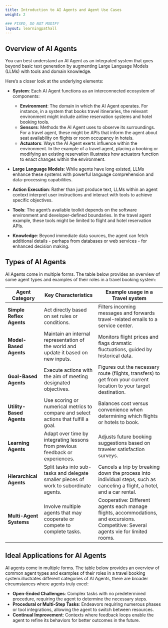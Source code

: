 ```yaml
---
title: Introduction to AI Agents and Agent Use Cases
weight: 2

### FIXED, DO NOT MODIFY
layout: learningpathall
---
```


## Overview of AI Agents

You can best understand an AI Agent as an integrated system that goes beyond basic text generation by augmenting Large Language Models (LLMs) with tools and domain knowledge. 

Here’s a closer look at the underlying elements:

- **System**: Each AI Agent functions as an interconnected ecosystem of components:  
  - **Environment**: The domain in which the AI Agent operates. For instance, in a system that books travel itineraries, the relevant environment might include airline reservation systems and hotel booking tools.  
  - **Sensors**: Methods the AI Agent uses to observe its surroundings. For a travel agent, these might be APIs that inform the agent about seat availability on flights or room occupancy in hotels.  
  - **Actuators**: Ways the AI Agent exerts influence within the environment. In the example of a travel agent, placing a booking or modifying an existing reservation illustrates how actuators function to enact changes within the environment.  

- **Large Language Models**: While agents have long existed, LLMs enhance these systems with powerful language comprehension and data-processing capabilities.  
- **Action Execution**: Rather than just produce text, LLMs within an agent context interpret user instructions and interact with tools to achieve specific objectives.  
- **Tools**: The agent’s available toolkit depends on the software environment and developer-defined boundaries. In the travel agent example, these tools might be limited to flight and hotel reservation APIs.  
- **Knowledge**: Beyond immediate data sources, the agent can fetch additional details - perhaps from databases or web services - for enhanced decision making.



## Types of AI Agents

AI Agents come in multiple forms. The table below provides an overview of some agent types and examples of their roles in a travel booking system:

| **Agent Category**       | **Key Characteristics**                                                             | **Example usage in a Travel system**                                                                                                                   |
|--------------------------|--------------------------------------------------------------------------------------|-----------------------------------------------------------------------------------------------------------------------------------------|
| **Simple Reflex Agents** | Act directly based on set rules or conditions.                                      | Filters incoming messages and forwards travel-related emails to a service center.                                                       |
| **Model-Based Agents**   | Maintain an internal representation of the world and update it based on new inputs.  | Monitors flight prices and flags dramatic fluctuations, guided by historical data.                                                      |
| **Goal-Based Agents**    | Execute actions with the aim of meeting designated objectives.                       | Figures out the necessary route (flights, transfers) to get from your current location to your target destination.                       |
| **Utility-Based Agents** | Use scoring or numerical metrics to compare and select actions that fulfill a goal. | Balances cost versus convenience when determining which flights or hotels to book.                                                      |
| **Learning Agents**      | Adapt over time by integrating lessons from previous feedback or experiences.        | Adjusts future booking suggestions based on traveler satisfaction surveys.                                                              |
| **Hierarchical Agents**  | Split tasks into sub-tasks and delegate smaller pieces of work to subordinate agents.| Cancels a trip by breaking down the process into individual steps, such as canceling a flight, a hotel, and a car rental.               |
| **Multi-Agent Systems**  | Involve multiple agents that may cooperate or compete to complete tasks.             | Cooperative: Different agents each manage flights, accommodations, and excursions. Competitive: Several agents vie for limited rooms.   |


## Ideal Applications for AI Agents

AI agents come in multiple forms. The table below provides an overview of common agent types and examples of their roles in a travel booking system.illustrates different categories of AI Agents, there are broader circumstances where agents truly excel:

- **Open-Ended Challenges**: Complex tasks with no predetermined procedure, requiring the agent to determine the necessary steps.  
- **Procedural or Multi-Step Tasks**: Endeavors requiring numerous phases or tool integrations, allowing the agent to switch between resources.  
- **Continual Improvement**: Contexts where feedback loops enable the agent to refine its behaviors for better outcomes in the future.
